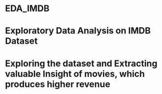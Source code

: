 # EDA_IMDB
# Exploratory Data Analysis on IMDB Dataset
# Exploring the dataset and Extracting valuable Insight of movies, which produces higher revenue
